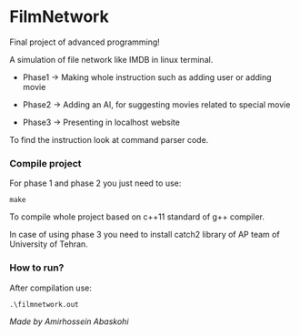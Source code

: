 # FilmNetwork

Final project of advanced programming!

A simulation of file network like IMDB in linux terminal.

* Phase1 -> Making whole instruction such as adding user or adding movie

* Phase2 -> Adding an AI, for suggesting movies related to special movie

* Phase3 -> Presenting in localhost website

To find the instruction look at command parser code.

### Compile project

For phase 1 and phase 2 you just need to use:

```
make
```

To compile whole project based on c++11 standard of g++ compiler.

In case of using phase 3 you need to install catch2 library of AP team of University of Tehran.

### How to run?

After compilation use:
```
.\filmnetwork.out
```

*Made by Amirhossein Abaskohi*
